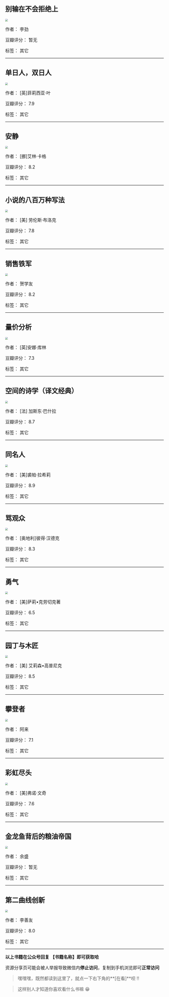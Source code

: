 ## 别输在不会拒绝上

<img src="https://www.aibooks.cc/wp-content/uploads/2019/10/2019102206432938.jpg" style="zoom:50%;" />

作者： 李劲

豆瓣评分：  暂无

标签： 其它


---

## 单日人，双日人

<img src="https://www.aibooks.cc/wp-content/uploads/2019/10/2019102206392693.jpg" style="zoom:50%;" />

作者： [英]菲莉西亚·叶

豆瓣评分：  7.9

标签： 其它


---

## 安静

<img src="https://www.aibooks.cc/wp-content/uploads/2019/10/2019102206351536.jpg" style="zoom:50%;" />

作者： [挪]艾林·卡格

豆瓣评分：  8.2

标签： 其它


---

## 小说的八百万种写法

<img src="https://www.aibooks.cc/wp-content/uploads/2019/10/2019102206322795.jpg" style="zoom:50%;" />

作者： [美] 劳伦斯·布洛克

豆瓣评分：  7.8

标签： 其它


---

## 销售铁军

<img src="https://www.aibooks.cc/wp-content/uploads/2019/10/2019102206292693.jpg" style="zoom:50%;" />

作者： 贺学友

豆瓣评分：  8.2

标签： 其它


---

## 量价分析

<img src="https://www.aibooks.cc/wp-content/uploads/2019/10/2019102206225066.jpg" style="zoom:50%;" />

作者： [英]安娜·库林

豆瓣评分：  7.3

标签： 其它


---

## 空间的诗学（译文经典）

<img src="https://www.aibooks.cc/wp-content/uploads/2019/10/2019102206193849.jpg" style="zoom:50%;" />

作者： [法] 加斯东·巴什拉

豆瓣评分：  8.7

标签： 其它


---

## 同名人

<img src="https://www.aibooks.cc/wp-content/uploads/2019/10/2019102206170418.jpg" style="zoom:50%;" />

作者： [美]裘帕·拉希莉

豆瓣评分：  8.9

标签： 其它


---

## 骂观众

<img src="https://www.aibooks.cc/wp-content/uploads/2019/10/2019102206104286.jpg" style="zoom:50%;" />

作者： [奥地利]彼得·汉德克

豆瓣评分：  8.3

标签： 其它


---

## 勇气

<img src="https://www.aibooks.cc/wp-content/uploads/2019/10/2019102206061511.jpg" style="zoom:50%;" />

作者： [美]萨莉•克劳切克著 

豆瓣评分：  6.5

标签： 其它


---

## 园丁与木匠

<img src="https://www.aibooks.cc/wp-content/uploads/2019/10/2019102206010530.jpg" style="zoom:50%;" />

作者： [美] 艾莉森•高普尼克

豆瓣评分：  8.5

标签： 其它


---

## 攀登者

<img src="https://www.aibooks.cc/wp-content/uploads/2019/10/2019102205561792.jpg" style="zoom:50%;" />

作者： 阿来

豆瓣评分：  7.1

标签： 其它


---

## 彩虹尽头

<img src="https://www.aibooks.cc/wp-content/uploads/2019/10/2019102205521288.jpg" style="zoom:50%;" />

作者： [美]弗诺·文奇

豆瓣评分：  7.6

标签： 其它


---

## 金龙鱼背后的粮油帝国

<img src="https://www.aibooks.cc/wp-content/uploads/2019/10/2019102205012598.jpg" style="zoom:50%;" />

作者： 余盛

豆瓣评分：  暂无

标签： 其它


---

## 第二曲线创新

<img src="https://www.aibooks.cc/wp-content/uploads/2019/10/2019102103301896.jpg" style="zoom:50%;" />

作者： 李善友

豆瓣评分：  8.0

标签： 其它


---


**以上书籍在公众号回复 【书籍名称】即可获取哈** 


资源分享页可能会被人举报导致微信内**停止访问**，复制到手机浏览即可**正常访问**


> 嘿嘿嘿，既然都读到这里了，就点一下右下角的**[在看]**呗 !!

> 

> 这样别人才知道你喜欢看什么书嘛 😁


